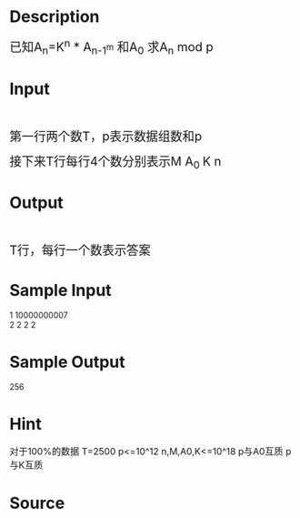 
# Description

<div class="content"><div style="margin: 0cm 0cm 10pt"><span style="font-size: 16pt">已知</span><span style="font-size: 16pt">A<sub>n</sub>=K<sup>n</sup> * A<sub>n-1<sup>m</sup></sub> </span><span style="font-size: 16pt">和</span><span style="font-size: 16pt">A<sub>0</sub> </span><span style="font-size: 16pt">求</span><span style="font-size: 16pt">A<sub>n</sub> mod p</span></div></div>

# Input

<div class="content"><div style="margin: 0cm 0cm 10pt"> </div>
<div style="margin: 0cm 0cm 10pt"><span style="font-size: 16pt">第一行两个数T，p表示数据组数和p</span></div>
<div style="margin: 0cm 0cm 10pt"><span style="font-size: 16pt">接下来T行每行4个数分别表示M A<sub>0 </sub>K n</span></div></div>

# Output

<div class="content"><div style="margin: 0cm 0cm 10pt"> </div>
<div style="margin: 0cm 0cm 10pt"><span style="font-size: 16pt">T</span><span style="font-size: 16pt">行，每行一个数表示答案</span></div></div>

# Sample Input

<div class="content"><span class="sampledata">1 10000000007<br/>
2 2 2 2<br/>
</span></div>

# Sample Output

<div class="content"><span class="sampledata">256</span></div>

# Hint

<div class="content"><p></p><p><span style="font-size: medium">对于100%的数据 T=2500 p&lt;=10^12 n,M,A0,K&lt;=10^18 p与A0互质 p与K互质</span></p><p></p></div>

# Source

<div class="content"><p><a href="problemset.php?search="></a></p></div>

